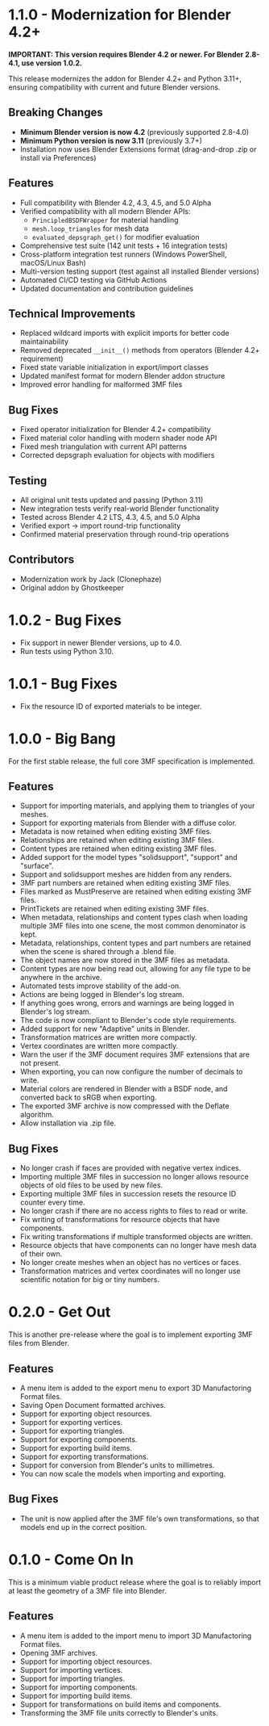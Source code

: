 1.1.0 - Modernization for Blender 4.2+
====
**IMPORTANT: This version requires Blender 4.2 or newer. For Blender 2.8-4.1, use version 1.0.2.**

This release modernizes the addon for Blender 4.2+ and Python 3.11+, ensuring compatibility with current and future Blender versions.

Breaking Changes
----
* **Minimum Blender version is now 4.2** (previously supported 2.8-4.0)
* **Minimum Python version is now 3.11** (previously 3.7+)
* Installation now uses Blender Extensions format (drag-and-drop .zip or install via Preferences)

Features
----
* Full compatibility with Blender 4.2, 4.3, 4.5, and 5.0 Alpha
* Verified compatibility with all modern Blender APIs:
  - `PrincipledBSDFWrapper` for material handling
  - `mesh.loop_triangles` for mesh data
  - `evaluated_depsgraph_get()` for modifier evaluation
* Comprehensive test suite (142 unit tests + 16 integration tests)
* Cross-platform integration test runners (Windows PowerShell, macOS/Linux Bash)
* Multi-version testing support (test against all installed Blender versions)
* Automated CI/CD testing via GitHub Actions
* Updated documentation and contribution guidelines

Technical Improvements
----
* Replaced wildcard imports with explicit imports for better code maintainability
* Removed deprecated `__init__()` methods from operators (Blender 4.2+ requirement)
* Fixed state variable initialization in export/import classes
* Updated manifest format for modern Blender addon structure
* Improved error handling for malformed 3MF files

Bug Fixes
----
* Fixed operator initialization for Blender 4.2+ compatibility
* Fixed material color handling with modern shader node API
* Fixed mesh triangulation with current API patterns
* Corrected depsgraph evaluation for objects with modifiers

Testing
----
* All original unit tests updated and passing (Python 3.11)
* New integration tests verify real-world Blender functionality
* Tested across Blender 4.2 LTS, 4.3, 4.5, and 5.0 Alpha
* Verified export → import round-trip functionality
* Confirmed material preservation through round-trip operations

Contributors
----
* Modernization work by Jack (Clonephaze)
* Original addon by Ghostkeeper

1.0.2 - Bug Fixes
====
* Fix support in newer Blender versions, up to 4.0.
* Run tests using Python 3.10.

1.0.1 - Bug Fixes
====
* Fix the resource ID of exported materials to be integer.

1.0.0 - Big Bang
====
For the first stable release, the full core 3MF specification is implemented.

Features
----
* Support for importing materials, and applying them to triangles of your meshes.
* Support for exporting materials from Blender with a diffuse color.
* Metadata is now retained when editing existing 3MF files.
* Relationships are retained when editing existing 3MF files.
* Content types are retained when editing existing 3MF files.
* Added support for the model types "solidsupport", "support" and "surface".
* Support and solidsupport meshes are hidden from any renders.
* 3MF part numbers are retained when editing existing 3MF files.
* Files marked as MustPreserve are retained when editing existing 3MF files.
* PrintTickets are retained when editing existing 3MF files.
* When metadata, relationships and content types clash when loading multiple 3MF files into one scene, the most common denominator is kept.
* Metadata, relationships, content types and part numbers are retained when the scene is shared through a .blend file.
* The object names are now stored in the 3MF files as metadata.
* Content types are now being read out, allowing for any file type to be anywhere in the archive.
* Automated tests improve stability of the add-on.
* Actions are being logged in Blender's log stream.
* If anything goes wrong, errors and warnings are being logged in Blender's log stream.
* The code is now compliant to Blender's code style requirements.
* Added support for new "Adaptive" units in Blender.
* Transformation matrices are written more compactly.
* Vertex coordinates are written more compactly.
* Warn the user if the 3MF document requires 3MF extensions that are not present.
* When exporting, you can now configure the number of decimals to write.
* Material colors are rendered in Blender with a BSDF node, and converted back to sRGB when exporting.
* The exported 3MF archive is now compressed with the Deflate algorithm.
* Allow installation via .zip file.

Bug Fixes
----
* No longer crash if faces are provided with negative vertex indices.
* Importing multiple 3MF files in succession no longer allows resource objects of old files to be used by new files.
* Exporting multiple 3MF files in succession resets the resource ID counter every time.
* No longer crash if there are no access rights to files to read or write.
* Fix writing of transformations for resource objects that have components.
* Fix writing transformations if multiple transformed objects are written.
* Resource objects that have components can no longer have mesh data of their own.
* No longer create meshes when an object has no vertices or faces.
* Transformation matrices and vertex coordinates will no longer use scientific notation for big or tiny numbers.

0.2.0 - Get Out
====
This is another pre-release where the goal is to implement exporting 3MF files from Blender.

Features
----
* A menu item is added to the export menu to export 3D Manufactoring Format files.
* Saving Open Document formatted archives.
* Support for exporting object resources.
* Support for exporting vertices.
* Support for exporting triangles.
* Support for exporting components.
* Support for exporting build items.
* Support for exporting transformations.
* Support for conversion from Blender's units to millimetres.
* You can now scale the models when importing and exporting.

Bug Fixes
----
* The unit is now applied after the 3MF file's own transformations, so that models end up in the correct position.

0.1.0 - Come On In
====
This is a minimum viable product release where the goal is to reliably import at least the geometry of a 3MF file into Blender.

Features
----
* A menu item is added to the import menu to import 3D Manufactoring Format files.
* Opening 3MF archives.
* Support for importing object resources.
* Support for importing vertices.
* Support for importing triangles.
* Support for importing components.
* Support for importing build items.
* Support for transformations on build items and components.
* Transforming the 3MF file units correctly to Blender's units.
